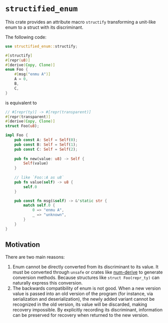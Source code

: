 # `structified_enum`

This crate provides an attribute macro `structify` transforming a unit-like enum to a struct with its discriminant.

The following code:

```rust
use structified_enum::structify;

#[structify]
#[repr(u8)]
#[derive(Copy, Clone)]
enum Foo {
    #[msg("enmu A")]
    A = 0,
    B,
    C,
}
```

is equivalent to

```rust
// #[repr(ty)] -> #[repr(transparent)]
#[repr(transparent)] 
#[derive(Copy, Clone)]
struct Foo(u8);

impl Foo {
    pub const A: Self = Self(0);
    pub const B: Self = Self(1);
    pub const C: Self = Self(2);
    
    pub fn new(value: u8) -> Self {
        Self(value)
    }
    
    // like `Foo::A as u8`
    pub fn value(self) -> u8 {
        self.0
    }

    pub const fn msg(&self) -> &'static str {
        match self.0 {
            0 => "enmu A",
            _ => "unknown",
        }
    }
}
```

## Motivation

There are two main reasons:

1. Enum cannot be directly converted from its discriminant to its value. 
   It must be converted through `unsafe` or crates like [num-derive](https://crates.io/crates/num-derive) to generate conversion methods. 
   Because structures like `struct Foo(repr_ty)` can naturally express this conversion.
2. The backwards compatibility of enum is not good. 
   When a new version value is passed into an old version of the program (for instance, via serialization and deserialization), 
   the newly added variant cannot be recognized in the old version, its value will be discarded, making recovery impossible. 
   By explicitly recording its discriminant, information can be preserved for recovery when returned to the new version.

